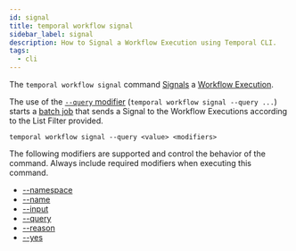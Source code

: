```yaml
---
id: signal
title: temporal workflow signal
sidebar_label: signal
description: How to Signal a Workflow Execution using Temporal CLI.
tags:
  - cli
---
```


The `temporal workflow signal` command [Signals](/concepts/what-is-a-signal) a [Workflow Execution](/concepts/what-is-a-workflow-execution).

The use of the [`--query` modifier](/temporal-cli/modifiers#--query) (`temporal workflow signal --query ...`) starts a [batch job](/temporal-cli/batch) that sends a Signal to the Workflow Executions according to the List Filter provided.

`temporal workflow signal --query <value> <modifiers>`

The following modifiers are supported and control the behavior of the command.
Always include required modifiers when executing this command.

- [--namespace](/temporal-cli/modifiers#--namespace)
- [--name](/temporal-cli/modifiers#--name)
- [--input](/temporal-cli/modifiers#--input)
- [--query](/temporal-cli/modifiers#--query)
- [--reason](/temporal-cli/modifiers#--reason)
- [--yes](/temporal-cli/modifiers#--yes)
